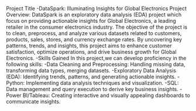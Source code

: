 Project Title
   -DataSpark: Illuminating Insights for Global Electronics
Project Overview: 
       DataSpark is an exploratory data analysis (EDA) project which focus on providing actionable insights for Global Electronics, a leading retailer in the consumer electronics industry. The objective of the project is to clean, preprocess, and analyze various datasets related to customers, products, sales, stores, and currency exchange rates. By uncovering key patterns, trends, and insights, this project aims to enhance customer satisfaction, optimize operations, and drive business growth for Global Electronics.
-Skills Gained
In this project,we can develop proficiency in the following skills:
 -Data Cleaning and Preprocessing: Handling missing data, transforming data types, merging datasets.
 -Exploratory Data Analysis (EDA): Identifying trends, patterns, and generating actionable insights.
 -Python: Implementing data analysis techniques and visualization.
 -SQL: Data management and query execution to derive key business insights.
 -Power BI/Tableau: Creating interactive and visually appealing dashboards to communicate insights.
